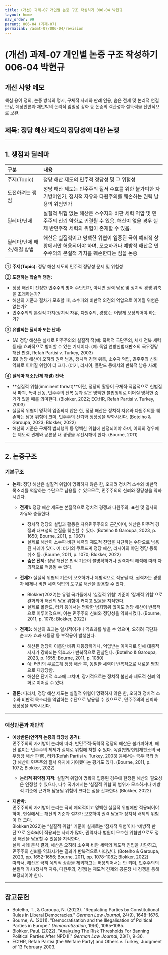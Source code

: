 ```yaml
---
title: (개선) 과제-07 개인별 논증 구조 작성하기 006-04 박현규
layout: home
nav_order: 99
parent: 006-04 (과제-07)
permalink: /asmt-07/006-04/revision
---
```


# (개선) 과제-07 개인별 논증 구조 작성하기 006-04 박현규

## 개선 사항 메모

핵심 용어 정의, 논증 방식의 명시, 구체적 사례와 판례 인용, 숨은 전제 및 논리적 연결 보강, 예상반론과 재반박의 논리적 엄밀성 강화 등 논증의 객관성과 설득력을 전반적으로 보완.

## 제목: 정당 해산 제도의 정당성에 대한 논쟁

---

## 1. 쟁점과 딜레마

| 구분 | 내용 |
|:---|:---|
| 주제(Topic)  | 정당 해산 제도의 민주적 정당성 및 그 위험성 |
| 도전하려는 쟁점 | 정당 해산 제도는 민주주의 질서 수호를 위한 불가피한 자기방어인가, 정치적 자유와 다원주의를 훼손하는 권력 남용의 위험인가 |
| 딜레마/난제 | 실질적 위협 없는 해산은 소수자와 비판 세력 억압 및 민주주의 신뢰 약화로 귀결될 수 있음. 해산이 없을 경우 실제 반민주적 세력의 위험이 존재할 수 있음. |
| 딜레마/난제 해소/해결 방법 | 해산은 실질적이고 명백한 위협이 입증된 극히 예외적 상황에서만 허용되어야 하며, 모호하거나 예방적 해산은 민주주의의 본질적 가치를 훼손한다는 점을 논증 |

① **주제(Topic)**: 정당 해산 제도의 민주적 정당성 문제 및 위험성

② **도전하는 학술적 쟁점:**
- 정당 해산이 진정한 민주주의 방어 수단인가, 아니면 권력 남용 및 정치적 경쟁 위축을 초래하는가?
- 해산의 기준과 절차가 모호할 때, 소수파와 비판적 의견의 억압으로 이어질 위험은 없는가?
- 민주주의의 본질적 가치(정치적 자유, 다원주의, 경쟁)는 어떻게 보장되어야 하는가?

③ **유발되는 딜레마 또는 난제:**
- (A) 정당 해산은 실제로 민주주의의 실질적 적(예: 폭력적 극단주의, 체제 전복 세력 등)을 효과적으로 방어할 수 있는 기제이다. (예: 독일 연방헌법재판소의 극우정당 해산 판결, Refah Partisi v. Turkey, 2003)
- (B) 정당 해산이 오히려 권력 남용, 정치적 경쟁 위축, 소수자 억압, 민주주의 신뢰 약화로 이어질 위험이 더 크다. (터키, 러시아, 폴란드 등에서의 반복적 남용 사례)

④ **딜레마 해소(난제 해결) 전략:**
- **실질적 위협(imminent threat)**이란, 정당의 활동이 구체적·직접적으로 헌법질서 파괴, 폭력 선동, 민주주의 전복 등과 같은 명백한 불법행위로 이어질 명확한 증거가 있을 때를 의미한다. (Blokker, 2022; ECtHR, Refah Partisi v. Turkey, 2003)
- 실질적 위협이 명확히 입증되지 않은 한, 정당 해산은 정치적 자유와 다원주의를 훼손하는 남용 위험이 크며, 민주주의 신뢰와 정당성을 약화시킨다. (Botelho & Garoupa, 2023; Blokker, 2022)
- 해산의 기준은 구체적 범죄행위 등 명백한 위협에 한정되어야 하며, 이외의 경우에는 제도적 견제와 공론장 내 경쟁을 우선시해야 한다. (Bourne, 2011)

---

## 2. 논증구조

### 기본구조

- **논제:** 정당 해산은 실질적 위협이 명확하지 않은 한, 오히려 정치적 소수와 비판적 목소리를 억압하는 수단으로 남용될 수 있으므로, 민주주의의 신뢰와 정당성을 약화시킨다.

  - **전제1:** 정당 해산 제도는 본질적으로 정치적 경쟁과 다원주의, 표현 및 결사의 자유와 충돌한다.
    - 정치적 정당의 설립과 활동은 자유민주주의의 근간이며, 해산은 민주적 경쟁과 대표성의 본질을 훼손할 수 있다. (Botelho & Garoupa, 2023, p. 1650; Bourne, 2011, p. 1067)
    - 실제로 해산이 소수파·비판 세력의 제도적 진입을 차단하는 수단으로 남용된 사례가 있다. 예: 터키의 쿠르드계 정당 해산, 러시아의 야권 정당 등록 취소 등. (Bourne, 2011, p. 1070; Blokker, 2022)
    - **숨은 전제:** 정당 해산은 법적 기준이 불명확하거나 권력자의 해석에 따라 자의적으로 적용될 수 있다.

  - **전제2:** 실질적 위협의 기준이 모호하거나 예방적으로 적용될 때, 권력자는 경쟁자 배제나 비판 세력 억압의 도구로 해산을 활용할 수 있다.
    - Blokker(2022)는 유럽 국가들에서 ‘실질적 위협’ 기준이 ‘잠재적 위험’으로 완화되어 해산의 남용 위험이 커지고 있음을 지적한다.
    - 실제로 폴란드, 터키 등에서는 명확한 범죄행위 없이도 정당 해산이 반복적으로 이루어졌으며, 이는 민주주의 신뢰와 정당성을 약화시켰다. (Bourne, 2011, p. 1078; Blokker, 2022)

  - **전제3:** 해산의 효과는 일시적이거나 역효과를 낳을 수 있으며, 오히려 극단화·순교자 효과·재등장 등 부작용이 발생한다.
    - 해산된 정당이 이름만 바꿔 재등장하거나, 억압받는 이미지로 인해 대중적 지지가 강화되는 역효과가 반복적으로 관찰된다. (Botelho & Garoupa, 2023, p. 1655; Bourne, 2011, p. 1080)
    - 예: 터키의 쿠르드계 정당 해산 후, 동일한 세력이 반복적으로 새로운 명칭으로 재창당함.
    - 해산은 단기적 효과에 그치며, 장기적으로는 정치적 불신과 제도적 신뢰 약화로 이어질 수 있다.

- **결론:** 따라서, 정당 해산 제도는 실질적 위협이 명확하지 않은 한, 오히려 정치적 소수와 비판적 목소리를 억압하는 수단으로 남용될 수 있으므로, 민주주의의 신뢰와 정당성을 약화시킨다.

---

### 예상반론과 재반박

- **예상반론(연역적 논증의 타당성 공격):**  
  민주주의의 자기방어 논리에 따라, 반민주적·폭력적 정당의 해산은 불가피하며, 해산 없이는 민주주의 체제가 실제로 위험에 처할 수 있다. 독일(연방헌법재판소의 극우정당 해산 판결), 터키(Refah Partisi v. Turkey, 2003) 등에서는 극우·극좌 정당 해산이 민주주의 질서 유지에 기여했다는 평가도 있다. (Bourne, 2011, p. 1072; Blokker, 2022)
    - **논리적 취약점 지적:** 실질적 위협이 명확히 입증된 경우에 한정된 해산의 필요성은 인정할 수 있으나, 다수 국가에서는 ‘실질적 위협’의 범위가 모호하거나 예방적 기준에 근거해 남용될 위험이 크다는 점을 간과한다. (Blokker, 2022)

- **재반박:**  
  민주주의의 자기방어 논리는 극히 예외적이고 명백한 실질적 위협에만 적용되어야 하며, 현실에서는 해산의 기준과 절차가 모호하여 권력 남용과 정치적 배제의 위험이 더 크다.  
  Blokker(2022)는 “실질적 위협” 기준이 실제로는 ‘잠재적 위험’이나 ‘예방적 판단’으로 완화되어 적용되는 사례가 많아, 권력자나 법원이 모호한 위협만으로도 정당 해산을 남용할 수 있음을 지적한다.  
  실제 사례 분석 결과, 해산은 오히려 소수파·비판 세력의 제도적 진입을 차단하고, 민주주의 신뢰를 약화시키는 결과가 반복적으로 나타났다. (Botelho & Garoupa, 2023, pp. 1652-1656; Bourne, 2011, pp. 1078-1082; Blokker, 2022)  
  따라서, 해산은 극히 예외적 상황을 제외하고는 허용되어서는 안 되며, 민주주의의 본질적 가치(정치적 자유, 다원주의, 경쟁)는 제도적 견제와 공론장 내 경쟁을 통해 보장되어야 한다.

---

## 참고문헌

- Botelho, T., & Garoupa, N. (2023). "Regulating Parties by Constitutional Rules in Liberal Democracies." *German Law Journal*, 24(9), 1648–1676.
- Bourne, A. (2011). "Democratisation and the Illegalisation of Political Parties in Europe." *Democratization*, 19(6), 1065–1085.
- Blokker, Paul. (2022). "Analyzing The Risk Thresholds For Banning Political Parties After NPD II." *German Law Journal*, 23(1), 9-36.
- ECtHR, Refah Partisi (the Welfare Party) and Others v. Turkey, Judgment of 13 February 2003.
